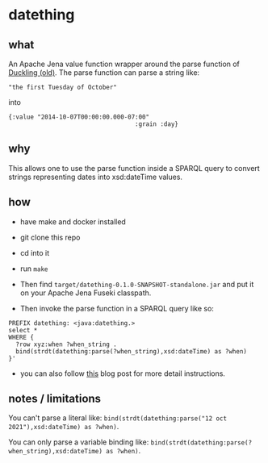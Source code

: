 # datething

## what

An Apache Jena value function wrapper around the parse function of [Duckling (old)](https://github.com/facebookarchive/duckling_old).
The parse function can parse a string like:
```
"the first Tuesday of October"
```
into 
```
{:value "2014-10-07T00:00:00.000-07:00"
                                   :grain :day}
```

## why

This allows one to use the parse function inside a SPARQL query to convert strings representing dates into xsd:dateTime values.

## how

- have make and docker installed

- git clone this repo

- cd into it

- run `make`

- Then find `target/datething-0.1.0-SNAPSHOT-standalone.jar` and put it on your Apache Jena Fuseki classpath.

- Then invoke the parse function in a SPARQL query like so:
```
PREFIX datething: <java:datething.>
select *
WHERE {
  ?row xyz:when ?when_string .
  bind(strdt(datething:parse(?when_string),xsd:dateTime) as ?when)
}'

```
- you can also follow [this](https://github.com/justin2004/weblog/tree/master/SPARQL_value_functions) blog post for more detail instructions.

## notes / limitations

You can't parse a literal like:             `bind(strdt(datething:parse("12 oct 2021"),xsd:dateTime) as ?when)`.

You can only parse a variable binding like: `bind(strdt(datething:parse(?when_string),xsd:dateTime) as ?when)`.
